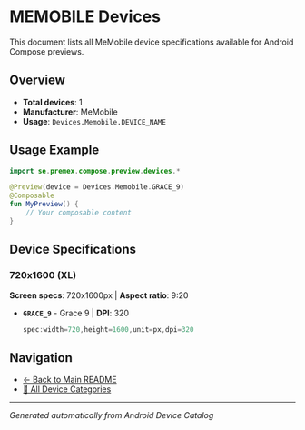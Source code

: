 # MEMOBILE Devices

This document lists all MeMobile device specifications available for Android Compose previews.

## Overview

- **Total devices**: 1
- **Manufacturer**: MeMobile
- **Usage**: `Devices.Memobile.DEVICE_NAME`

## Usage Example

```kotlin
import se.premex.compose.preview.devices.*

@Preview(device = Devices.Memobile.GRACE_9)
@Composable
fun MyPreview() {
    // Your composable content
}
```

## Device Specifications

### 720x1600 (XL)

**Screen specs**: 720x1600px | **Aspect ratio**: 9:20

- **`GRACE_9`** - Grace 9 | **DPI**: 320
  ```kotlin
  spec:width=720,height=1600,unit=px,dpi=320
  ```

## Navigation

- [← Back to Main README](../../README.md)
- [📱 All Device Categories](../README.md)

---
*Generated automatically from Android Device Catalog*
